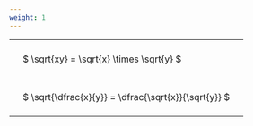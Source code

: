 ```yaml
---
weight: 1
---
```


<style type="text/css">
#T_a73fe th.col_heading {
  text-align: left;
  font-size: 1em;
}
#T_a73fe td {
  text-align: left;
  font-size: 1em;
  padding: 1.5em;
}
</style>
<table id="T_a73fe">
  <thead>
  </thead>
  <tbody>
    <tr>
      <td id="T_a73fe_row0_col0" class="data row0 col0" >$ \sqrt{xy} = \sqrt{x} \times \sqrt{y} $</td>
    </tr>
    <tr>
      <td id="T_a73fe_row1_col0" class="data row1 col0" >$ \sqrt{\dfrac{x}{y}} = \dfrac{\sqrt{x}}{\sqrt{y}} $</td>
    </tr>
  </tbody>
</table>
